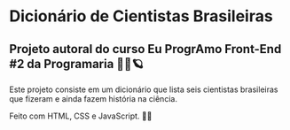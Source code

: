 # Dicionário de Cientistas Brasileiras
## Projeto autoral do curso Eu ProgrAmo Front-End #2 da Programaria 👩‍🚀🪐

Este projeto consiste em um dicionário que lista seis cientistas brasileiras que fizeram e ainda fazem história na ciência. 

Feito com HTML, CSS e JavaScript. 👩‍💻
